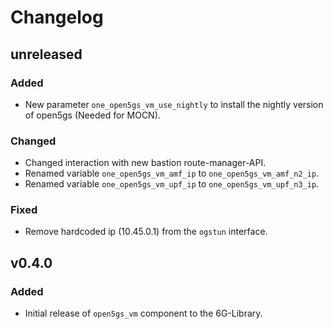 # Changelog

## unreleased
### Added
- New parameter `one_open5gs_vm_use_nightly` to install the nightly version of open5gs (Needed for MOCN).
### Changed
- Changed interaction with new bastion route-manager-API.
- Renamed variable `one_open5gs_vm_amf_ip` to `one_open5gs_vm_amf_n2_ip`.
- Renamed variable `one_open5gs_vm_upf_ip` to `one_open5gs_vm_upf_n3_ip`.
### Fixed
 - Remove hardcoded ip (10.45.0.1) from the `ogstun` interface.


## v0.4.0
### Added
- Initial release of `open5gs_vm` component to the 6G-Library. 
